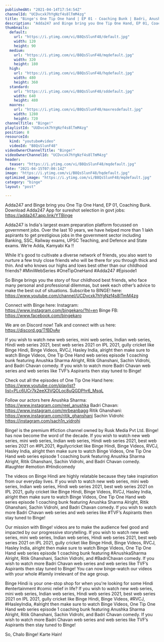 ```yaml
---
publishedAt: "2021-04-14T17:54:54Z"
channelId: "UCDvcxk7hYgNzf4s8lTmM4zg"
title: "Binge's One Tip One hand | EP 01 - Coaching Bunk | Badri, Anushka, Ritik & Sachin | Mini Series"
description: "Adda247 and Binge bring you One Tip One Hand, EP 01, Coaching Bunk.\nDownload Adda247 App for sureshot selection in govt jobs: https://adda247.app.link/YTBinge\n \nAdda247 is India's largest exam preparation platform focussed on government jobs. Over the last 10 years, we have helped more than 1 lakh aspirants to get prestigious jobs in the government sector including Banking, SSC, Railway exams, UPSC Teaching, and Defence and State exams.\n We’re Adda, Kamyabi Ka !!\n \nWhile it's good to cultivate a diverse network of friends, you also want to nurture a few truly close friends who will be there for you through thick and thin. And who knows our highs and lows best other than our childhood friends? #MiniWebSeries #OneTipOneHand #Adda247 #Episode1\n \nSo Binge brings you the story of four childhood best friends, who face many personal and professional dilemmas, but seek each other’s advice to make the best out of situations. Subscribe to BINGE! here: https://www.youtube.com/channel/UCDvcxk7hYgNzf4s8lTmM4zg\n \nConnect with Binge here:\nInstagram: https://www.instagram.com/bingekaro/?hl=en\nBinge FB: https://www.facebook.com/bingekaro\n\nWe are on Discord now! Talk and connect with us here: https://discord.gg/TfBDvAv\n\nIf you wish to watch new web series, mini web series, Indian web series, Hindi web series 2021, best web series 2021 on IPL 2021, gully cricket like Binge Hindi, Binge Videos, RVCJ, Hasley India, alright then make sure to watch Binge Videos, One Tip One Hand web series episode 1 coaching bunk featuring Anushka Sharma Alright, Ritik Ghanshani, Sachin Vidrohi, and Badri Chavan comedy. If you wish to watch more Badri Chavan web series and web series like TVF’s Aspirants then stay tuned to Binge!\n\nCheck out all the episodes of One Tip One Hand here: https://www.youtube.com/playlist?list=PLc6UCr7k2eeX3VQOLoc8uQGDPhr6_MsqL\n\nFollow our actors here\nAnushka Sharma: https://www.instagram.com/reel_anushka\nBadri Chavan: https://www.instagram.com/mrbeanbagg\nRitik Ghanshani: https://www.instagram.com/ritik_ghanshani\nSachin Vidrohi: https://instagram.com/sach1n_vidrohi\n\nBinge! is the premium #fiction channel owned by Rusk Media Pvt Ltd. Binge! has now become the word of the decade. If you wish to watch new web series, mini web series, Indian web series, Hindi web series 2021, best web series 2021 on #IPL2021, #gullycricket like Binge Hindi, Binge Videos, RVCJ, Hasley India, alright then make sure to watch Binge Videos, One Tip One Hand web series episode 1 coaching bunk featuring Anushka Sharma Alright, Ritik Ghanshani, Sachin Vidrohi, and Badri Chavan comedy. #laughter #emotion #Hindicomedy\n\nThe videos on Binge Hindi are highly relatable because they take inspiration from our everyday lives. If you wish to watch new web series, mini web series, Indian web series, Hindi web series 2021, best web series 2021 on IPL 2021, gully cricket like Binge Hindi, Binge Videos, RVCJ, Hasley India, alright then make sure to watch Binge Videos, One Tip One Hand web series episode 1 coaching bunk featuring Anushka Sharma Alright, Ritik Ghanshani, Sachin Vidrohi, and Badri Chavan comedy. If you wish to watch more Badri Chavan web series and web series like #TVF’s Aspirants then stay tuned to Binge!\n\nOur mission with Binge! videos are to make the audience feel good and impacted by our progressive storytelling. If you wish to watch new web series, mini web series, Indian web series, Hindi web series 2021, best web series 2021 on IPL 2021, gully cricket like Binge Hindi, Binge Videos, RVCJ, Hasley India, alright then make sure to watch Binge Videos, One Tip One Hand web series episode 1 coaching bunk featuring #AnushkaSharma Alright, Ritik Ghanshani, Sachin Vidrohi, and #BadriChavan comedy. If you wish to watch more Badri Chavan web series and web series like TVF’s Aspirants then stay tuned to Binge! You can now binge-watch our videos with your whole #family irrelevant of the age group.\n\nBinge Hindi is your one-stop shop for when you're looking for some Hindi #entertainment #comic relief in life? If you wish to watch new web series, mini web series, Indian web series, Hindi web series 2021, best web series 2021 on IPL 2021, gully cricket like Binge Hindi, Binge Videos, #RVCJ, #HasleyIndia, #alright then make sure to watch Binge Videos, One Tip One Hand web series episode 1 coaching bunk featuring Anushka Sharma Alright, Ritik Ghanshani, Sachin Vidrohi, and Badri Chavan comedy. If you wish to watch more Badri Chavan web series and web series like TVF’s Aspirants then stay tuned to Binge!\n\nSo, Chalo Binge! Karte Hain!"
thumbnails:
  default:
    url: "https://i.ytimg.com/vi/B8QsSlunF48/default.jpg"
    width: 120
    height: 90
  medium:
    url: "https://i.ytimg.com/vi/B8QsSlunF48/mqdefault.jpg"
    width: 320
    height: 180
  high:
    url: "https://i.ytimg.com/vi/B8QsSlunF48/hqdefault.jpg"
    width: 480
    height: 360
  standard:
    url: "https://i.ytimg.com/vi/B8QsSlunF48/sddefault.jpg"
    width: 640
    height: 480
  maxres:
    url: "https://i.ytimg.com/vi/B8QsSlunF48/maxresdefault.jpg"
    width: 1280
    height: 720
channelTitle: "Binge!"
playlistId: "UUDvcxk7hYgNzf4s8lTmM4zg"
position: 8
resourceId:
  kind: "youtube#video"
  videoId: "B8QsSlunF48"
videoOwnerChannelTitle: "Binge!"
videoOwnerChannelId: "UCDvcxk7hYgNzf4s8lTmM4zg"
header:
  teaser: "https://i.ytimg.com/vi/B8QsSlunF48/mqdefault.jpg"
date: "2021-04-15T07:00:14Z"
image: "https://i.ytimg.com/vi/B8QsSlunF48/hqdefault.jpg"
optimized_image: "https://i.ytimg.com/vi/B8QsSlunF48/mqdefault.jpg"
category: "binge"
layout: "post"

---
```

Adda247 and Binge bring you One Tip One Hand, EP 01, Coaching Bunk.
Download Adda247 App for sureshot selection in govt jobs: https://adda247.app.link/YTBinge
 
Adda247 is India's largest exam preparation platform focussed on government jobs. Over the last 10 years, we have helped more than 1 lakh aspirants to get prestigious jobs in the government sector including Banking, SSC, Railway exams, UPSC Teaching, and Defence and State exams.
 We’re Adda, Kamyabi Ka !!
 
While it's good to cultivate a diverse network of friends, you also want to nurture a few truly close friends who will be there for you through thick and thin. And who knows our highs and lows best other than our childhood friends? #MiniWebSeries #OneTipOneHand #Adda247 #Episode1
 
So Binge brings you the story of four childhood best friends, who face many personal and professional dilemmas, but seek each other’s advice to make the best out of situations. Subscribe to BINGE! here: https://www.youtube.com/channel/UCDvcxk7hYgNzf4s8lTmM4zg
 
Connect with Binge here:
Instagram: https://www.instagram.com/bingekaro/?hl=en
Binge FB: https://www.facebook.com/bingekaro

We are on Discord now! Talk and connect with us here: https://discord.gg/TfBDvAv

If you wish to watch new web series, mini web series, Indian web series, Hindi web series 2021, best web series 2021 on IPL 2021, gully cricket like Binge Hindi, Binge Videos, RVCJ, Hasley India, alright then make sure to watch Binge Videos, One Tip One Hand web series episode 1 coaching bunk featuring Anushka Sharma Alright, Ritik Ghanshani, Sachin Vidrohi, and Badri Chavan comedy. If you wish to watch more Badri Chavan web series and web series like TVF’s Aspirants then stay tuned to Binge!

Check out all the episodes of One Tip One Hand here: https://www.youtube.com/playlist?list=PLc6UCr7k2eeX3VQOLoc8uQGDPhr6_MsqL

Follow our actors here
Anushka Sharma: https://www.instagram.com/reel_anushka
Badri Chavan: https://www.instagram.com/mrbeanbagg
Ritik Ghanshani: https://www.instagram.com/ritik_ghanshani
Sachin Vidrohi: https://instagram.com/sach1n_vidrohi

Binge! is the premium #fiction channel owned by Rusk Media Pvt Ltd. Binge! has now become the word of the decade. If you wish to watch new web series, mini web series, Indian web series, Hindi web series 2021, best web series 2021 on #IPL2021, #gullycricket like Binge Hindi, Binge Videos, RVCJ, Hasley India, alright then make sure to watch Binge Videos, One Tip One Hand web series episode 1 coaching bunk featuring Anushka Sharma Alright, Ritik Ghanshani, Sachin Vidrohi, and Badri Chavan comedy. #laughter #emotion #Hindicomedy

The videos on Binge Hindi are highly relatable because they take inspiration from our everyday lives. If you wish to watch new web series, mini web series, Indian web series, Hindi web series 2021, best web series 2021 on IPL 2021, gully cricket like Binge Hindi, Binge Videos, RVCJ, Hasley India, alright then make sure to watch Binge Videos, One Tip One Hand web series episode 1 coaching bunk featuring Anushka Sharma Alright, Ritik Ghanshani, Sachin Vidrohi, and Badri Chavan comedy. If you wish to watch more Badri Chavan web series and web series like #TVF’s Aspirants then stay tuned to Binge!

Our mission with Binge! videos are to make the audience feel good and impacted by our progressive storytelling. If you wish to watch new web series, mini web series, Indian web series, Hindi web series 2021, best web series 2021 on IPL 2021, gully cricket like Binge Hindi, Binge Videos, RVCJ, Hasley India, alright then make sure to watch Binge Videos, One Tip One Hand web series episode 1 coaching bunk featuring #AnushkaSharma Alright, Ritik Ghanshani, Sachin Vidrohi, and #BadriChavan comedy. If you wish to watch more Badri Chavan web series and web series like TVF’s Aspirants then stay tuned to Binge! You can now binge-watch our videos with your whole #family irrelevant of the age group.

Binge Hindi is your one-stop shop for when you're looking for some Hindi #entertainment #comic relief in life? If you wish to watch new web series, mini web series, Indian web series, Hindi web series 2021, best web series 2021 on IPL 2021, gully cricket like Binge Hindi, Binge Videos, #RVCJ, #HasleyIndia, #alright then make sure to watch Binge Videos, One Tip One Hand web series episode 1 coaching bunk featuring Anushka Sharma Alright, Ritik Ghanshani, Sachin Vidrohi, and Badri Chavan comedy. If you wish to watch more Badri Chavan web series and web series like TVF’s Aspirants then stay tuned to Binge!

So, Chalo Binge! Karte Hain!